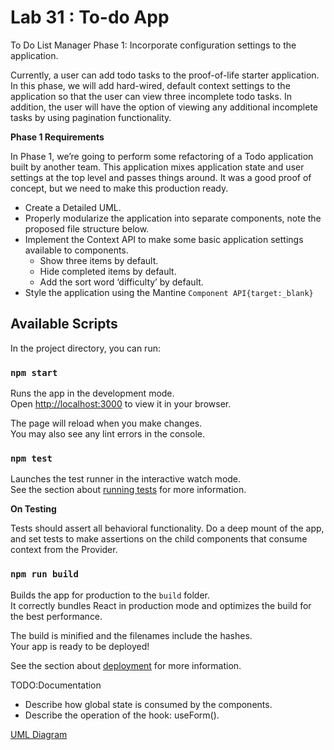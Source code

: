 # Lab 31 : To-do App

To Do List Manager Phase 1: Incorporate configuration settings to the application.

Currently, a user can add todo tasks to the proof-of-life starter application. In this phase, we will add hard-wired, default context settings to the application so that the user can view three incomplete todo tasks. In addition, the user will have the option of viewing any additional incomplete tasks by using pagination functionality.

**Phase 1 Requirements**

In Phase 1, we’re going to perform some refactoring of a Todo application built by another team. This application mixes application state and user settings at the top level and passes things around. It was a good proof of concept, but we need to make this production ready.

- Create a Detailed UML.
- Properly modularize the application into separate components, note the proposed file structure below.
- Implement the Context API to make some basic application settings available to components.
  - Show three items by default.
  - Hide completed items by default.
  - Add the sort word ‘difficulty’ by default.
- Style the application using the Mantine ```Component API{target:_blank}```

## Available Scripts

In the project directory, you can run:

### `npm start`

Runs the app in the development mode.\
Open [http://localhost:3000](http://localhost:3000) to view it in your browser.

The page will reload when you make changes.\
You may also see any lint errors in the console.

### `npm test`

Launches the test runner in the interactive watch mode.\
See the section about [running tests](https://facebook.github.io/create-react-app/docs/running-tests) for more information.

**On Testing**

Tests should assert all behavioral functionality.
Do a deep mount of the app, and set tests to make assertions on the child components that consume context from the Provider.


### `npm run build`

Builds the app for production to the `build` folder.\
It correctly bundles React in production mode and optimizes the build for the best performance.

The build is minified and the filenames include the hashes.\
Your app is ready to be deployed!

See the section about [deployment](https://facebook.github.io/create-react-app/docs/deployment) for more information.

TODO:Documentation
- Describe how global state is consumed by the components.
- Describe the operation of the hook: useForm().

[UML Diagram](https://www.figma.com/file/dx1Awo0bGebLm6EGnFW8Dc/Lab-31?node-id=0%3A1&t=nrQOfwFICLPRH9i2-1)